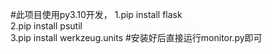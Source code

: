 #此项目使用py3.10开发， 
1.pip install flask  
2.pip install psutil  
3.pip install werkzeug.units #安装好后直接运行monitor.py即可
